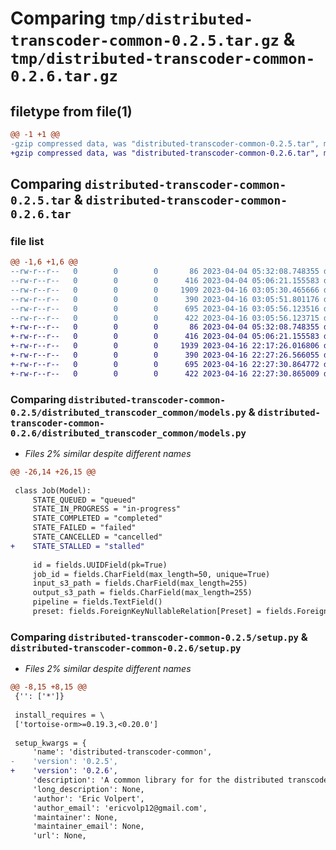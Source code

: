 # Comparing `tmp/distributed-transcoder-common-0.2.5.tar.gz` & `tmp/distributed-transcoder-common-0.2.6.tar.gz`

## filetype from file(1)

```diff
@@ -1 +1 @@
-gzip compressed data, was "distributed-transcoder-common-0.2.5.tar", max compression
+gzip compressed data, was "distributed-transcoder-common-0.2.6.tar", max compression
```

## Comparing `distributed-transcoder-common-0.2.5.tar` & `distributed-transcoder-common-0.2.6.tar`

### file list

```diff
@@ -1,6 +1,6 @@
--rw-r--r--   0        0        0       86 2023-04-04 05:32:08.748355 distributed-transcoder-common-0.2.5/distributed_transcoder_common/__init__.py
--rw-r--r--   0        0        0      416 2023-04-04 05:06:21.155583 distributed-transcoder-common-0.2.5/distributed_transcoder_common/message_types.py
--rw-r--r--   0        0        0     1909 2023-04-16 03:05:30.465666 distributed-transcoder-common-0.2.5/distributed_transcoder_common/models.py
--rw-r--r--   0        0        0      390 2023-04-16 03:05:51.801176 distributed-transcoder-common-0.2.5/pyproject.toml
--rw-r--r--   0        0        0      695 2023-04-16 03:05:56.123516 distributed-transcoder-common-0.2.5/setup.py
--rw-r--r--   0        0        0      422 2023-04-16 03:05:56.123715 distributed-transcoder-common-0.2.5/PKG-INFO
+-rw-r--r--   0        0        0       86 2023-04-04 05:32:08.748355 distributed-transcoder-common-0.2.6/distributed_transcoder_common/__init__.py
+-rw-r--r--   0        0        0      416 2023-04-04 05:06:21.155583 distributed-transcoder-common-0.2.6/distributed_transcoder_common/message_types.py
+-rw-r--r--   0        0        0     1939 2023-04-16 22:17:26.016806 distributed-transcoder-common-0.2.6/distributed_transcoder_common/models.py
+-rw-r--r--   0        0        0      390 2023-04-16 22:27:26.566055 distributed-transcoder-common-0.2.6/pyproject.toml
+-rw-r--r--   0        0        0      695 2023-04-16 22:27:30.864772 distributed-transcoder-common-0.2.6/setup.py
+-rw-r--r--   0        0        0      422 2023-04-16 22:27:30.865009 distributed-transcoder-common-0.2.6/PKG-INFO
```

### Comparing `distributed-transcoder-common-0.2.5/distributed_transcoder_common/models.py` & `distributed-transcoder-common-0.2.6/distributed_transcoder_common/models.py`

 * *Files 2% similar despite different names*

```diff
@@ -26,14 +26,15 @@
 
 class Job(Model):
     STATE_QUEUED = "queued"
     STATE_IN_PROGRESS = "in-progress"
     STATE_COMPLETED = "completed"
     STATE_FAILED = "failed"
     STATE_CANCELLED = "cancelled"
+    STATE_STALLED = "stalled"
 
     id = fields.UUIDField(pk=True)
     job_id = fields.CharField(max_length=50, unique=True)
     input_s3_path = fields.CharField(max_length=255)
     output_s3_path = fields.CharField(max_length=255)
     pipeline = fields.TextField()
     preset: fields.ForeignKeyNullableRelation[Preset] = fields.ForeignKeyField(
```

### Comparing `distributed-transcoder-common-0.2.5/setup.py` & `distributed-transcoder-common-0.2.6/setup.py`

 * *Files 2% similar despite different names*

```diff
@@ -8,15 +8,15 @@
 {'': ['*']}
 
 install_requires = \
 ['tortoise-orm>=0.19.3,<0.20.0']
 
 setup_kwargs = {
     'name': 'distributed-transcoder-common',
-    'version': '0.2.5',
+    'version': '0.2.6',
     'description': 'A common library for for the distributed transcoder project',
     'long_description': None,
     'author': 'Eric Volpert',
     'author_email': 'ericvolp12@gmail.com',
     'maintainer': None,
     'maintainer_email': None,
     'url': None,
```

